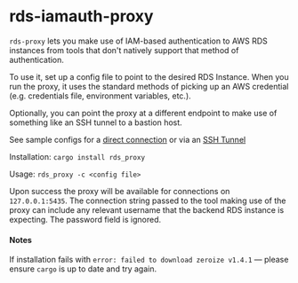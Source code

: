 rds-iamauth-proxy
=================

`rds-proxy` lets you make use of IAM-based authentication to
AWS RDS instances from tools that don't natively support
that method of authentication.

To use it, set up a config file to point to the desired RDS Instance.
When you run the proxy, it uses the standard methods of picking up an
AWS credential (e.g. credentials file, environment variables, etc.).

Optionally, you can point the proxy at a different endpoint to make use
of something like an SSH tunnel to a bastion host.

See sample configs for a [direct connection](./sample.config.json)
 or via an [SSH Tunnel](./ssh-tunnel.config.json)

Installation: `cargo install rds_proxy`

Usage: `rds_proxy -c <config file>`

Upon success the proxy will be available for connections on `127.0.0.1:5435`.
The connection string passed to the tool making use of the proxy can
include any relevant username that the backend RDS instance is expecting. The
password field is ignored.

#### Notes

If installation fails with `error: failed to download zeroize v1.4.1` — please ensure `cargo` is up to date and try again.
